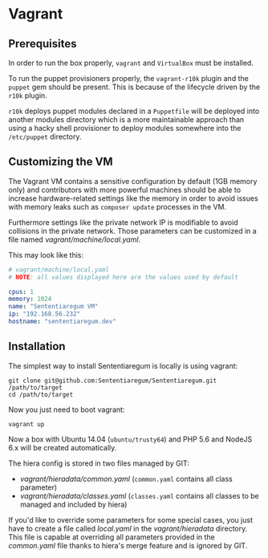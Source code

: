 # Vagrant

## Prerequisites

In order to run the box properly, ``vagrant`` and ``VirtualBox`` must be installed.

To run the puppet provisioners properly, the ``vagrant-r10k`` plugin and the ``puppet`` gem should be present.
This is because of the lifecycle driven by the ``r10k`` plugin.

``r10k`` deploys puppet modules declared in a ``Puppetfile`` will be deployed into another modules
 directory which is a more maintainable approach than using a hacky shell provisioner to deploy modules somewhere into the ``/etc/puppet`` directory.

## Customizing the VM

The Vagrant VM contains a sensitive configuration by default (1GB memory only) and contributors with more
powerful machines should be able to increase hardware-related settings like the memory in order to avoid issues with memory leaks
such as ``composer update`` processes in the VM.

Furthermore settings like the private network IP is modifiable to avoid collisions in the private network.
Those parameters can be customized in a file named *vagrant/machine/local.yaml*.

This may look like this:

``` yaml
# vagrant/machine/local.yaml
# NOTE: all values displayed here are the values used by default

cpus: 1
memory: 1024
name: "Sententiaregum VM"
ip: "192.168.56.232"
hostname: "sententiaregum.dev"
```

## Installation

The simplest way to install Sententiaregum is locally is using vagrant:

    git clone git@github.com:Sententiaregum/Sententiaregum.git /path/to/target
    cd /path/to/target

Now you just need to boot vagrant:

    vagrant up

Now a box with Ubuntu 14.04 (``ubuntu/trusty64``) and PHP 5.6 and NodeJS 6.x will be created automatically.

The hiera config is stored in two files managed by GIT:

- *vagrant/hieradata/common.yaml* (``common.yaml`` contains all class parameter)
- *vagrant/hieradata/classes.yaml* (``classes.yaml`` contains all classes to be managed and included by hiera)

If you'd like to override some parameters for some special cases,
you just have to create a file called *local.yaml* in the *vagrant/hieradata* directory.
This file is capable at overriding all parameters provided in the *common.yaml* file
thanks to hiera's merge feature and is ignored by GIT.
